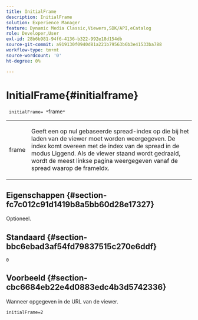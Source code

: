 ```yaml
---
title: InitialFrame
description: InitialFrame
solution: Experience Manager
feature: Dynamic Media Classic,Viewers,SDK/API,eCatalog
role: Developer,User
exl-id: 28b6b981-94f6-4136-b322-992e18d154db
source-git-commit: a919130f0940d81a221b79563b6b3e41533ba788
workflow-type: tm+mt
source-wordcount: '0'
ht-degree: 0%

---
```


# InitialFrame{#initialframe}

` initialFrame= *`frame`*`

<table id="table_06B5F795889E402FB6BCEA4D882E1422"> 
 <tbody> 
  <tr> 
   <td colname="col1"> <p> <span class="codeph"><span class="varname"> frame</span></span> </p> </td> 
   <td colname="col2"> <p> Geeft een op nul gebaseerde spread-index op die bij het laden van de viewer moet worden weergegeven. De index komt overeen met de index van de spread in de modus Liggend. Als de viewer staand wordt gedraaid, wordt de meest linkse pagina weergegeven vanaf de spread waarop de <span class="codeph"> frameIdx</span>. </p> </td> 
  </tr> 
 </tbody> 
</table>

## Eigenschappen {#section-fc7c012c91d1419b8a5bb60d28e17327}

Optioneel.

## Standaard {#section-bbc6ebad3af54fd79837515c270e6ddf}

`0`

## Voorbeeld {#section-cbc6684eb22e4d0883edc4b3d5742336}

Wanneer opgegeven in de URL van de viewer.

```
initialFrame=2
```
